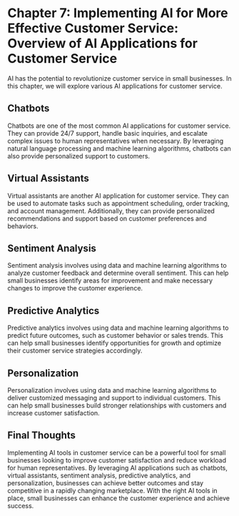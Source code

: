 Chapter 7: Implementing AI for More Effective Customer Service: Overview of AI Applications for Customer Service
================================================================================================================

AI has the potential to revolutionize customer service in small businesses. In this chapter, we will explore various AI applications for customer service.

Chatbots
--------

Chatbots are one of the most common AI applications for customer service. They can provide 24/7 support, handle basic inquiries, and escalate complex issues to human representatives when necessary. By leveraging natural language processing and machine learning algorithms, chatbots can also provide personalized support to customers.

Virtual Assistants
------------------

Virtual assistants are another AI application for customer service. They can be used to automate tasks such as appointment scheduling, order tracking, and account management. Additionally, they can provide personalized recommendations and support based on customer preferences and behaviors.

Sentiment Analysis
------------------

Sentiment analysis involves using data and machine learning algorithms to analyze customer feedback and determine overall sentiment. This can help small businesses identify areas for improvement and make necessary changes to improve the customer experience.

Predictive Analytics
--------------------

Predictive analytics involves using data and machine learning algorithms to predict future outcomes, such as customer behavior or sales trends. This can help small businesses identify opportunities for growth and optimize their customer service strategies accordingly.

Personalization
---------------

Personalization involves using data and machine learning algorithms to deliver customized messaging and support to individual customers. This can help small businesses build stronger relationships with customers and increase customer satisfaction.

Final Thoughts
--------------

Implementing AI tools in customer service can be a powerful tool for small businesses looking to improve customer satisfaction and reduce workload for human representatives. By leveraging AI applications such as chatbots, virtual assistants, sentiment analysis, predictive analytics, and personalization, businesses can achieve better outcomes and stay competitive in a rapidly changing marketplace. With the right AI tools in place, small businesses can enhance the customer experience and achieve success.
